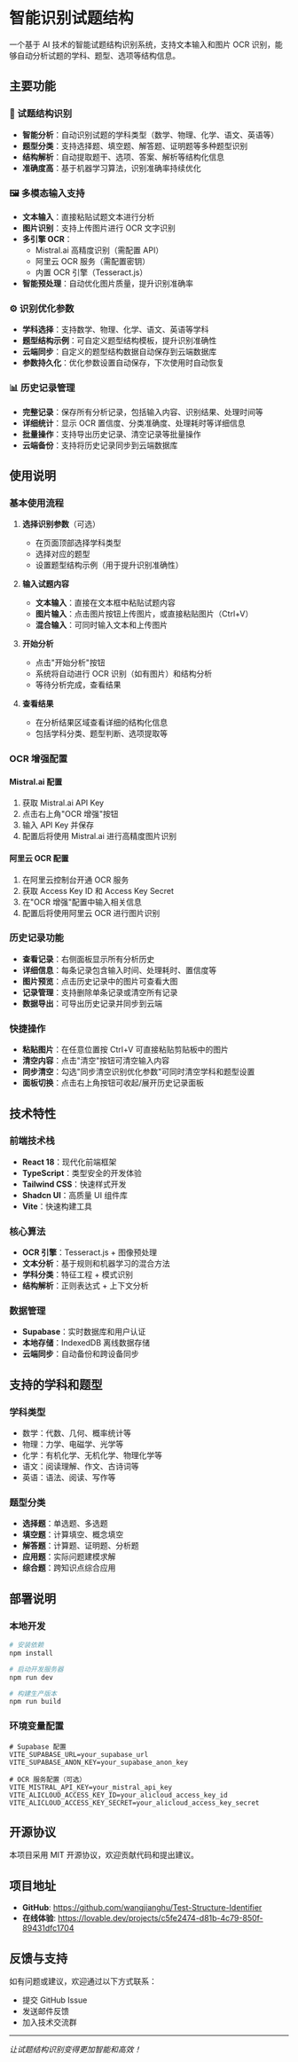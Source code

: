 
# 智能识别试题结构

一个基于 AI 技术的智能试题结构识别系统，支持文本输入和图片 OCR 识别，能够自动分析试题的学科、题型、选项等结构信息。

## 主要功能

### 📝 试题结构识别
- **智能分析**：自动识别试题的学科类型（数学、物理、化学、语文、英语等）
- **题型分类**：支持选择题、填空题、解答题、证明题等多种题型识别
- **结构解析**：自动提取题干、选项、答案、解析等结构化信息
- **准确度高**：基于机器学习算法，识别准确率持续优化

### 🖼️ 多模态输入支持
- **文本输入**：直接粘贴试题文本进行分析
- **图片识别**：支持上传图片进行 OCR 文字识别
- **多引擎 OCR**：
  - Mistral.ai 高精度识别（需配置 API）
  - 阿里云 OCR 服务（需配置密钥）
  - 内置 OCR 引擎（Tesseract.js）
- **智能预处理**：自动优化图片质量，提升识别准确率

### ⚙️ 识别优化参数
- **学科选择**：支持数学、物理、化学、语文、英语等学科
- **题型结构示例**：可自定义题型结构模板，提升识别准确性
- **云端同步**：自定义的题型结构数据自动保存到云端数据库
- **参数持久化**：优化参数设置自动保存，下次使用时自动恢复

### 📊 历史记录管理
- **完整记录**：保存所有分析记录，包括输入内容、识别结果、处理时间等
- **详细统计**：显示 OCR 置信度、分类准确度、处理耗时等详细信息
- **批量操作**：支持导出历史记录、清空记录等批量操作
- **云端备份**：支持将历史记录同步到云端数据库

## 使用说明

### 基本使用流程

1. **选择识别参数**（可选）
   - 在页面顶部选择学科类型
   - 选择对应的题型
   - 设置题型结构示例（用于提升识别准确性）

2. **输入试题内容**
   - **文本输入**：直接在文本框中粘贴试题内容
   - **图片输入**：点击图片按钮上传图片，或直接粘贴图片（Ctrl+V）
   - **混合输入**：可同时输入文本和上传图片

3. **开始分析**
   - 点击"开始分析"按钮
   - 系统将自动进行 OCR 识别（如有图片）和结构分析
   - 等待分析完成，查看结果

4. **查看结果**
   - 在分析结果区域查看详细的结构化信息
   - 包括学科分类、题型判断、选项提取等

### OCR 增强配置

#### Mistral.ai 配置
1. 获取 Mistral.ai API Key
2. 点击右上角"OCR 增强"按钮
3. 输入 API Key 并保存
4. 配置后将使用 Mistral.ai 进行高精度图片识别

#### 阿里云 OCR 配置
1. 在阿里云控制台开通 OCR 服务
2. 获取 Access Key ID 和 Access Key Secret
3. 在"OCR 增强"配置中输入相关信息
4. 配置后将使用阿里云 OCR 进行图片识别

### 历史记录功能

- **查看记录**：右侧面板显示所有分析历史
- **详细信息**：每条记录包含输入时间、处理耗时、置信度等
- **图片预览**：点击历史记录中的图片可查看大图
- **记录管理**：支持删除单条记录或清空所有记录
- **数据导出**：可导出历史记录并同步到云端

### 快捷操作

- **粘贴图片**：在任意位置按 Ctrl+V 可直接粘贴剪贴板中的图片
- **清空内容**：点击"清空"按钮可清空输入内容
- **同步清空**：勾选"同步清空识别优化参数"可同时清空学科和题型设置
- **面板切换**：点击右上角按钮可收起/展开历史记录面板

## 技术特性

### 前端技术栈
- **React 18**：现代化前端框架
- **TypeScript**：类型安全的开发体验
- **Tailwind CSS**：快速样式开发
- **Shadcn UI**：高质量 UI 组件库
- **Vite**：快速构建工具

### 核心算法
- **OCR 引擎**：Tesseract.js + 图像预处理
- **文本分析**：基于规则和机器学习的混合方法
- **学科分类**：特征工程 + 模式识别
- **结构解析**：正则表达式 + 上下文分析

### 数据管理
- **Supabase**：实时数据库和用户认证
- **本地存储**：IndexedDB 离线数据存储
- **云端同步**：自动备份和跨设备同步

## 支持的学科和题型

### 学科类型
- 数学：代数、几何、概率统计等
- 物理：力学、电磁学、光学等
- 化学：有机化学、无机化学、物理化学等
- 语文：阅读理解、作文、古诗词等
- 英语：语法、阅读、写作等

### 题型分类
- **选择题**：单选题、多选题
- **填空题**：计算填空、概念填空
- **解答题**：计算题、证明题、分析题
- **应用题**：实际问题建模求解
- **综合题**：跨知识点综合应用

## 部署说明

### 本地开发
```bash
# 安装依赖
npm install

# 启动开发服务器
npm run dev

# 构建生产版本
npm run build
```

### 环境变量配置
```env
# Supabase 配置
VITE_SUPABASE_URL=your_supabase_url
VITE_SUPABASE_ANON_KEY=your_supabase_anon_key

# OCR 服务配置（可选）
VITE_MISTRAL_API_KEY=your_mistral_api_key
VITE_ALICLOUD_ACCESS_KEY_ID=your_alicloud_access_key_id
VITE_ALICLOUD_ACCESS_KEY_SECRET=your_alicloud_access_key_secret
```

## 开源协议

本项目采用 MIT 开源协议，欢迎贡献代码和提出建议。

## 项目地址

- **GitHub**: https://github.com/wangjianghu/Test-Structure-Identifier
- **在线体验**: https://lovable.dev/projects/c5fe2474-d81b-4c79-850f-89431dfc1704

## 反馈与支持

如有问题或建议，欢迎通过以下方式联系：

- 提交 GitHub Issue
- 发送邮件反馈
- 加入技术交流群

---

*让试题结构识别变得更加智能和高效！*
